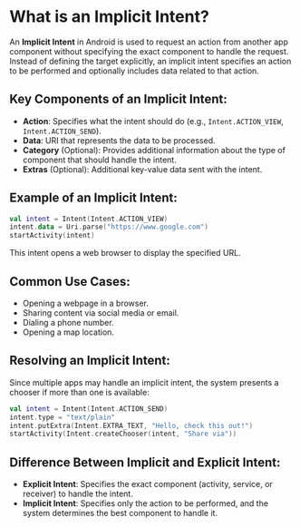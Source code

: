 # What is an Implicit Intent?

An **Implicit Intent** in Android is used to request an action from another app component without specifying the exact component to handle the request. Instead of defining the target explicitly, an implicit intent specifies an action to be performed and optionally includes data related to that action.

## Key Components of an Implicit Intent:
- **Action**: Specifies what the intent should do (e.g., `Intent.ACTION_VIEW`, `Intent.ACTION_SEND`).
- **Data**: URI that represents the data to be processed.
- **Category** (Optional): Provides additional information about the type of component that should handle the intent.
- **Extras** (Optional): Additional key-value data sent with the intent.

## Example of an Implicit Intent:
```kotlin
val intent = Intent(Intent.ACTION_VIEW)
intent.data = Uri.parse("https://www.google.com")
startActivity(intent)
```
This intent opens a web browser to display the specified URL.

## Common Use Cases:
- Opening a webpage in a browser.
- Sharing content via social media or email.
- Dialing a phone number.
- Opening a map location.

## Resolving an Implicit Intent:
Since multiple apps may handle an implicit intent, the system presents a chooser if more than one is available:
```kotlin
val intent = Intent(Intent.ACTION_SEND)
intent.type = "text/plain"
intent.putExtra(Intent.EXTRA_TEXT, "Hello, check this out!")
startActivity(Intent.createChooser(intent, "Share via"))
```

## Difference Between Implicit and Explicit Intent:
- **Explicit Intent**: Specifies the exact component (activity, service, or receiver) to handle the intent.
- **Implicit Intent**: Specifies only the action to be performed, and the system determines the best component to handle it.
